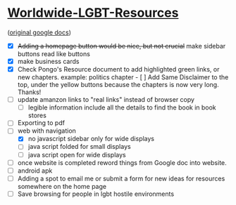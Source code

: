 
# [Worldwide-LGBT-Resources](https://pongopaws.github.io/Worldwide-LGBT-Resources/)

([original google docs](https://docs.google.com/document/d/1eLLK7EXLlJCDyJaAQXykwKjKp0m5XphUI_erLkgu8_0/edit))

- [x] ~~Adding a homepage button would be nice, 
      but not crucial~~ make sidebar buttons read like buttons
- [x] make business cards
- [x] Check Pongo's Resource document to add highlighted green links, or new chapters. 
      example: politics chapter
      - [ ] Add Same Disclaimer to the top, under the yellow buttons because the chapters is now very long. Thanks!
- [ ] update amanzon links to "real links" instead of browser copy 
  - [ ] legible information include all the details to find the book in book stores
- [ ] Exporting to pdf
- [ ] web with navigation
  - [x] no javascript sidebar only for wide displays
  - [ ] java script folded for small displays
  - [ ] java script open for wide displays
- [ ] once website is completed reword things from Google doc into website.
- [ ] android apk
- [ ] Adding a spot to email me or submit a form for new ideas for resources somewhere on the home page
- [ ] Save browsing for people in lgbt hostile environments
